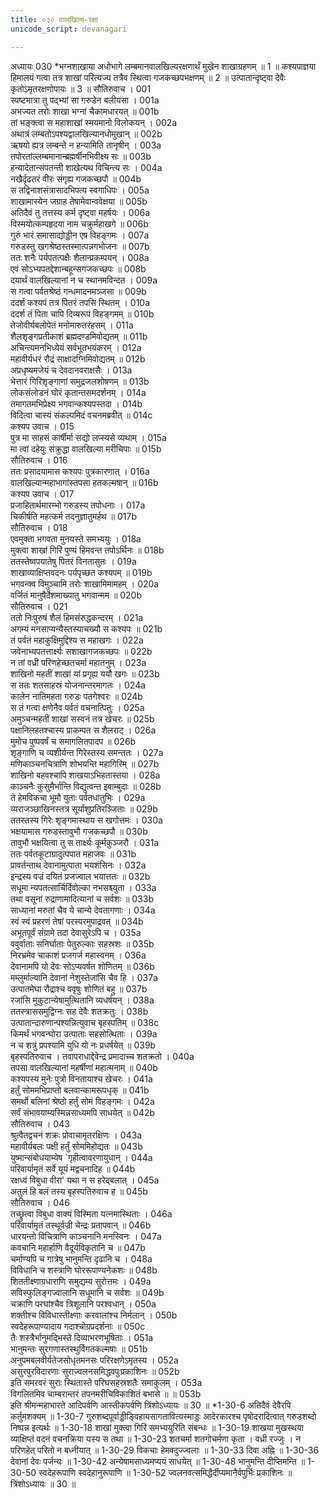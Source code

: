 ```yaml
---
title: ०३० वालखिल्य-रक्षा
unicode_script: devanagari

---
```



अध्यायः 030
*भग्नशाखाया अधोभागे लम्बमानवालखिल्यरक्षणार्थं मुखेन शाखाग्रहणम् ॥ 1 ॥ कश्यपाज्ञया हिमालयं गत्वा तत्र शाखां परित्यज्य तत्रैव स्थित्वा गजकच्छपभक्षणम् ॥ 2 ॥ उत्पातान्दृष्ट्वा देवैः कृतोऽमृतरक्षणोपायः ॥ 3 ॥
सौतिरुवाच ।	001  
स्पष्टमात्रा तु पद्भ्यां सा गरुडेन बलीयसा ।	001a  
अभज्यत तरोः शाखा भग्नां चैकामधारयत् ॥	001b  
तां भङ्क्त्वा स महाशाखां स्मयमानो विलोकयन् ।	002a  
अथात्रं लम्बतोऽपश्यद्वालखिल्यानधोमुखान् ॥	002b  
ऋषयो ह्यत्र लम्बन्ते न हन्यामिति तानृषीन् ।	003a  
तपोरतांल्लम्बमानान्ब्रह्मर्षीनभिवीक्ष्य सः ॥	003b  
हन्यादेतान्संपतन्ती शाखेत्यथ विचिन्त्य सः ।	004a  
नखैर्दृढतरं वीरः संगृह्य गजकच्छपौ ॥	004b  
स तद्विनाशसंत्रासादभिपत्य स्वगाधिपः ।	005a  
शाखामास्येन जग्राह तेषामेवान्ववेक्षया ॥	005b  
अतिदैवं तु तत्तस्य कर्म दृष्ट्वा महर्षयः ।	006a  
विस्मयोत्कम्पहृदया नाम चक्रुर्महाखगे ॥	006b  
गुरुं भारं समासाद्योड्डीन एष विहङ्गमः ।	007a  
गरुडस्तु खगश्रेष्ठस्तस्मात्पन्नगभोजनः ॥	007b  
ततः शनैः पर्यपतत्पक्षैः शैलान्प्रकम्पयन् ।	008a  
एवं सोऽभ्यपतद्देशान्बहून्सगजकच्छपः ॥	008b  
दयार्थं वालखिल्यानां न च स्थानमविन्दत ।	009a  
स गत्वा पर्वतश्रेष्ठं गन्धमादनमञ्जसा ॥	009b  
ददर्श कश्यपं तत्र पितरं तपसि स्थितम् ।	010a  
ददर्श तं पिता चापि दिव्यरूपं विहङ्गमम् ॥	010b  
तेजोवीर्यबलोपेतं मनोमारुतरंहसम् ।	011a  
शैलशृङ्गप्रतीकाशं ब्रह्मदण्डमिवोद्यतम् ॥	011b  
अचिन्त्यमनभिध्येयं सर्वभूतभयंकरम् ।	012a  
महावीर्यधरं रौद्रं साक्षादग्निमिवोद्यतम् ॥	012b  
अप्रधृष्यमजेयं च देवदानवराक्षसैः ।	013a  
भेत्तारं गिरिशृङ्गाणां समुद्रजलशोषणम् ॥	013b  
लोकसंलोडनं घोरं कृतान्तसमदर्शनम् ।	014a  
तमागतमभिप्रेक्ष्य भगवान्कश्यपस्तदा ।	014b  
विदित्वा चास्यं संकल्पमिदं वचनमब्रवीत् ॥	014c  
कश्यप उवाच ।	015  
पुत्र मा साहसं कार्षीर्मा सद्यो लप्स्यसे व्यथाम् ।	015a  
मा त्वां दहेयुः संक्रुद्धा वालखिल्या मरीचिपाः ॥	015b  
सौतिरुवाच ।	016  
ततः प्रसादयामास कश्यपः पुत्रकारणात् ।	016a  
वालखिल्यान्महाभागांस्तपसा हतकल्मषान् ॥	016b  
कश्यप उवाच ।	017  
प्रजाहितार्थमारम्भो गरुडस्य तपोधनाः ।	017a  
चिकीर्षति महत्कर्म तदनुज्ञातुमर्हथ ॥	017b  
सौतिरुवाच ।	018  
एवमुक्ता भगवता मुनयस्ते समभ्ययुः ।	018a  
मुक्त्वा शाखां गिरिं पुण्यं हिमवन्त तपोऽर्थिनः ॥	018b  
ततस्तेष्वपयातेषु पितरं विनतासुतः ।	019a  
शाखाव्याक्षिप्तवदनः पर्यपृच्छत कश्यपम् ॥	019b  
भगवन्क्व विमुञ्चामि तरोः शाखामिमामहम् ।	020a  
वर्जितं मानुषैर्देशमाख्यातु भगवान्मम ॥	020b  
सौतिरुवाच ।	021  
ततो निःपुरुषं शैलं हिमसंरुद्धकन्दरम् ।	021a  
अगम्यं मनसाप्यन्यैस्तस्याचख्यौ स कश्यपः ॥	021b  
तं पर्वतं महाकुक्षिमुद्दिश्य स महाखगः ।	022a  
जवेनाभ्यपतत्तार्क्ष्यः सशाखागजकच्छपः ॥	022b  
न तां वध्री परिणहेच्छतचर्मा महातनुम् ।	023a  
शाखिनो महतीं शाखां यां प्रगृह्य ययौ खगः ॥	023b  
स ततः शतसाहस्रं योजनान्तरमागतः ।	024a  
कालेन नातिमहता गरुडः पतगेश्वरः ॥	024b  
स तं गत्वा क्षणेनैव पर्वतं वचनात्पितुः ।	025a  
अमुञ्चन्महतीं शाखां सस्वनं तत्र खेचरः ॥	025b  
पक्षानिलहतश्चास्य प्राकम्पत स शैलराट् ।	026a  
मुमोच पुष्पवर्षं च समागलितपादप ॥	026b  
शृङ्गाणि च व्यशीर्यन्त गिरेस्तस्य समन्ततः ।	027a  
मणिकाञ्चनचित्राणि शोभयन्ति महागिरिम् ॥	027b  
शाखिनो बहवश्चापि शाखयाऽभिहतास्तया ।	028a  
काञ्चनैः कुसुमैर्भान्ति विद्युत्वन्त इवाम्बुदाः ॥	028b  
ते हेमविकचा भूमौ युताः पर्वतधातुभिः ।	029a  
व्यराजञ्छाखिनस्तत्र सूर्यांशुप्रतिरञ्जिताः ॥	029b  
ततस्तस्य गिरेः शृङ्गमास्थाय स खगोत्तमः ।	030a  
भक्षयामास गरुडस्तावुभौ गजकच्छपौ ॥	030b  
तावुभौ भक्षयित्वा तु स तार्क्ष्यः कूर्मकुञ्जरौ ।	031a  
ततः पर्वतकूटाग्रादुत्पपात महाजवः ॥	031b  
प्रावर्तन्ताथ देवानामुत्पाता भयशंसिनः ।	032a  
इन्द्रस्य वज्रं दयितं प्रजज्वाल भयात्ततः ॥	032b  
सधूमा न्यपतत्सार्चिर्दिवोल्का नभसश्च्युता ।	033a  
तथा वसूनां रुद्राणामादित्यानां च सर्वशः ॥	033b  
साध्यानां मरुतां चैव ये चान्ये देवतागणाः ।	034a  
स्वं स्वं प्रहरणं तेषां परस्परमुपाद्रवत् ॥	034b  
अभूतपूर्वं संग्रामे तदा देवासुरेऽपि च ।	035a  
ववुर्वाताः सनिर्घाताः पेतुरुल्काः सहस्रशः ॥	035b  
निरभ्रमेव चाकाशं प्रजगर्ज महास्वनम् ।	036a  
देवानामपि यो देवः सोऽप्यवर्षत शोणितम् ॥	036b  
मम्लुर्माल्यानि देवानां नेशुस्तेजांसि चैव हि ।	037a  
उत्पातमेघा रौद्राश्च ववृषुः शोणितं बहु ॥	037b  
रजांसि मुकुटान्येषामुत्थितानि व्यधर्षयन् ।	038a  
ततस्त्राससमुद्विग्नः सह देवैः शतक्रतुः ।	038b  
उत्पातान्दारुणान्पश्यन्नित्युवाच बृहस्पतिम् ॥	038c  
किमर्थं भगवन्घोरा उत्पाताः सहसोत्थिताः ।	039a  
न च शत्रुं प्रपश्यामि युधि यो नः प्रधर्षयेत् ॥	039b  
बृहस्पतिरुवाच ।
तवापराधाद्देवेन्द्र प्रमादाच्च शतक्रतो ।	040a  
तपसा वालखिल्यानां महर्षीणां महात्मनाम् ॥	040b  
कश्यपस्य मुनेः पुत्रो विनतायाश्च खेचरः ।	041a  
हर्तुं सोममभिप्राप्तो बलवान्कामरूपधृक् ॥	041b  
समर्थो बलिनां श्रेष्ठो हर्तुं सोमं विहङ्गमः ।	042a  
सर्वं संभावयाम्यस्मिन्नसाध्यमपि साधयेत् ॥	042b  
सौतिरुवाच ।	043  
श्रुत्वैतद्वचनं शक्रः प्रोवाचामृतरक्षिणः ।	043a  
महावीर्यबलः पक्षी हर्तुं सोममिहोद्यतः ॥	043b  
युष्मान्संबोधयाम्येष `गृहीत्वावरणायुधान् ।	044a  
परिवार्यामृतं सर्वे यूयं मद्वचनादिह ॥	044b  
रक्षध्वं विबुधा वीरा' यथा न स हरेद्बलात् ।	045a  
अतुलं हि बलं तस्य बृहस्पतिरुवाच ह ॥	045b  
सौतिरुवाच ।	046  
तच्छ्रुत्वा विबुधा वाक्यं विस्मिता यत्नमास्थिताः ।	046a  
परिवार्यामृतं तस्थूर्वज्री चेन्द्रः प्रतापवान् ॥	046b  
धारयन्तो विचित्राणि काञ्चनानि मनस्विनः ।	047a  
कवचानि महार्हाणि वैदूर्यविकृतानि च ॥	047b  
चर्माण्यपि च गात्रेषु भानुमन्ति दृढानि च ।	048a  
विविधानि च शस्त्राणि घोररूपाण्यनेकशः ॥	048b  
शिततीक्ष्णाग्रधाराणि समुद्यम्य सुरोत्तमः ।	049a  
सविस्फुलिङ्गज्वालानि सधूमानि च सर्वशः ॥	049b  
चक्राणि परघांश्चैव त्रिशूलानि परश्वधान् ।	050a  
शक्तीश्च विविधास्तीक्ष्णाः करवालांश्च निर्मलान् ।	050b  
स्वदेहरूपाण्यादाय गदाश्चोग्रप्रदर्शनाः ॥	050c  
तैः शस्त्रैर्भानुमद्भिस्ते दिव्याभरणभूषिताः ।	051a  
भानुमन्तः सुरगणास्तस्थुर्विगतकल्मषाः ॥	051b  
अनुपमबलवीर्यतेजसोधृतमनसः परिरक्षणेऽमृतस्य ।	052a  
असुरपुरविदारणाः सुराज्वलनसमिद्धवपुःप्रकाशिनः ॥	052b  
इति समरवरं सुराः स्थितास्ते परिघसहस्रशतैः समाकुलम् ।	053a  
विगलितमिव चाम्बरान्तरं तपनमरीचिविकाशितं बभासे ॥ ॥	053b  
इति श्रीमन्महाभारते आदिपर्वणि आस्तीकपर्वणि त्रिंशोऽध्यायः ॥ 30 ॥
*1-30-6 अतिदैवं देवैरपि कर्तुमशक्यम् ॥ 1-30-7 गुरुशब्दपूर्वाड्डीङ्विहायसागतावित्यस्माड्डः आदेरकारश्च पृषोदरादित्वात् गरुडशब्दो निष्पन्न इत्यर्थः ॥ 1-30-18 शाखां मुक्त्वा गिरिं समभ्ययुरिति संबन्धः ॥ 1-30-19 शाखया मुखस्थया व्याक्षिप्तं वदनं वचनक्रिया यस्य स तथा ॥ 1-30-23 शतचर्मा शतगोचर्मणा कृता । वध्री रज्जुः । न परिणहेत् परितो न बध्नीयात् ॥ 1-30-29 विकचाः हेमवदुज्ज्वलाः ॥ 1-30-33 दिवा अह्नि ॥ 1-30-36 देवानां देवः पर्जन्यः ॥ 1-30-42 अन्येषामसाध्यमप्ययं साधयेत् ॥ 1-30-48 भानुमन्ति दीप्तिमन्ति ॥ 1-30-50 स्वदेहरूपाणि स्वदेहानुरूपाणि ॥ 1-30-52 ज्वलनवत्समिद्धैर्दीप्यमानैर्वपुर्भिः प्रकाशिनः ॥ त्रिंशोऽध्यायः ॥ 30 ॥